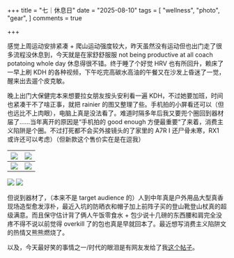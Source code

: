 +++
title = "七｜休息日"
date = "2025-08-10"
tags = [
    "wellness",
    "photo",
    "gear",
]
comments = true

+++

感觉上周运动安排紧凑 + 爬山运动强度较大，昨天虽然没有运动但也出门走了很多流程没休息到，今天就是在家舒舒服服 not being productive at all coach potatoing whole day 休息得很不错。终于睡了个好觉 HRV 也有所回升，赖床了一早上刷 KDH 的各种视频，下午吃完高碳水高油的午餐又在沙发上昏迷了一觉，醒来出去遛个皮克敏。

晚上出门大保健完本来想要拉女朋友按头安利看一遍 KDH，不过她要加班，时间也紧凑干不了啥正事，就把 rainier 的图又整理了些。手机拍的小屏看还可以（但也远比不上肉眼），电脑上真是没法看了。难道时隔多年后我又要兜个圈回到器材届了……当年离开的原因是“手机拍的 good enough 方便最重要“了来着，消费主义陷阱是个圈。不过打死都不会买外接镜头的了家里的 A7R I 还尸骨未寒，RX1 或许还可以考虑）（但新款这个售价实在是在逗我）

|![](https://media.douchi.space/douchi/media_attachments/files/115/008/467/910/313/442/original/65a5e33925d86628.png)|![](https://media.douchi.space/douchi/media_attachments/files/115/008/469/676/268/203/original/6f756229421e9f01.png)|
|-|-|
|![](https://media.douchi.space/douchi/media_attachments/files/115/008/468/700/566/564/original/fb73114ffdca0de2.png)|![](https://media.douchi.space/douchi/media_attachments/files/115/008/411/294/839/439/original/76b684ba44c9cc66.png)|

![](https://media.douchi.space/douchi/media_attachments/files/115/008/405/556/103/630/original/06f324c8f67b597b.png)
![](https://media.douchi.space/douchi/media_attachments/files/115/008/406/913/551/396/original/1d8eadf5d1fa3678.png)

但说到器材了，（本来不是 target audience 的）人到中年真是户外用品大型真香现场造型愈发淳朴，最近入坑的防晒衣和帽子加上前阵子买的登山靴登山杖真的超级满意。而且保守估计背了俩人午饭零食水 + 包少说十几磅的东西腰和肩完全没疼不得不说以前觉得 overkill 了的包也真是早就回本了。最近想写消费主义陷阱文的热情又熊熊燃烧了。

以及，今天最好笑的事情之一/时代的眼泪是有网友发给了我[这个帖子](https://www.zhihu.com/question/1937844451130188483)。